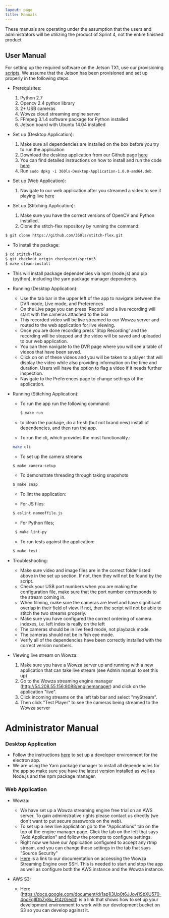 ```yaml
---
layout: page
title: Manuals
---
```


These manuals are operating under the assumption that the users and administrators will be utilizing the product of Sprint 4, not the entire finished product
## User Manual

For setting up the required software on the Jetson TX1, use our provisioning [scripts](https://github.com/360ls/provision.git).
We assume that the Jetson has been provisioned and set up properly in the
following steps.

- Prerequisites:
  1. Python 2.7
  2. Opencv 2.4 python library
  3. 2+ USB cameras
  4. Wowza cloud streaming engine server
  5. FFmpeg 3.1.4 software package for Python installed
  6. Jetson board with Ubuntu 14.04 installed


- Set up (Desktop Application):
  1. Make sure all dependencies are installed on the box before you try to run the application
  2. Download the desktop application from our Github page [here](https://github.com/360ls/desktop/releases)
  3. You can find detailed instructions on how to install and run the code [here](https://360ls.github.io/360ls/sprint/sprint4/code)
  4. Run `sudo dpkg -i 360ls-Desktop-Application-1.0.0-amd64.deb`.


- Set up (Web Application):
    1. Navigate to our web application after you streamed a video to see it playing live [here](https://vcms.herokuapp.com/player)

- Set up (Stitching Application):
    1. Make sure you have the correct versions of OpenCV and Python installed.
    2. Clone the stitch-flex repository by running the command:
```bash
$ git clone https://github.com/360ls/stitch-flex.git
```


  - To install the package:

  ```bash
  $ cd stitch-flex
  $ git checkout origin checkpoint/sprint3
  $ make clean-install
  ```

  - This will install package dependencies via npm (node.js) and pip (python), including the yarn package manager dependency.


- Running (Desktop Application):
  - Use the tab bar in the upper left of the app to navigate between the DVR mode, Live mode, and Preferences
  - On the Live page you can press 'Record' and a live recording will start with the cameras attached to the box
  - This recorded video will be live streamed to our Wowza server and routed to the web application for live viewing.
  - Once you are done recording press 'Stop Recording' and the recording will be stopped and the video will be saved and uploaded to our web application.
  - You can then navigate to the DVR page where you will see a table of videos that have been saved.
  - Click on on of these videos and you will be taken to a player that will display the video while also providing information on the time and duration. Users will have the option to flag a video if it needs further inspection.
  - Navigate to the Preferences page to change settings of the application.

- Running (Stitching Application):

  - To run the app run the following command:

    ```bash
    $ make run
    ```

  - to clean the package, do a fresh (but not brand new) install of dependencies, and then run the app.

  - To run the cli, which provides the most functionality.:
  ```bash
  make cli
  ```

  - To set up the camera streams
  ```bash
  $ make camera-setup
  ```

  - To demonstrate threading through taking snapshots
  ```bash
  $ make snap
  ```

  - To lint the application:

   - For JS files:
  ```bash
  $ eslint nameoffile.js
  ```

   - For Python files;
  ```bash
   $ make lint-py
  ```

  - To run tests against the application:

  ```bash
  $ make test
  ```


- Troubleshooting:
  - Make sure video and image files are in the correct folder listed above in the set up section. If not, then they will not be found by the script.
  - Check your USB port numbers when you are making the configuration file, make sure that the port number corresponds to the stream coming in.
  - When filming, make sure the cameras are level and have significant overlap in their field of view. If not, then the script will not be able to stitch the two streams properly.
  - Make sure you have configured the correct ordering of camera indexes, i.e. left index is really on the left
  - The cameras should be in live feed mode, not playback mode.
  - The cameras should not be in fish eye mode.
  - Verify all of the dependencies have been correctly installed with the correct version numbers.


- Viewing live stream on Wowza:
  1. Make sure you have a Wowza server up and running with a new application that can take live stream (see Admin manual to set this up)
  2. Go to the Wowza streaming engine manager (http://54.208.55.156:8088/enginemanager) and click on the application "live".
  3. Click incoming streams on the left tab bar and select "myStream".
  4. Then click "Test Player" to see the cameras being streamed to the Wowza server


# Administrator Manual

### Desktop Application
- Follow the instructions [here](https://github.com/360ls/desktop/blob/master/README.md) to set up a developer environment for the electron app.
- We are using the Yarn package manager to install all dependencies for the app so make sure you have the latest version installed as well as Node.js and the npm package manager.

### Web Application
- Wowza:
  - We have set up a Wowza streaming engine free trial on an AWS server. To gain administrative rights please contact us directly (we don't want to put secure passwords on the web).
  - To set up a new live application go to the "Applications" tab on the top of the engine manager page. Click the tab on the left that says "Add Application" and follow the prompts to configure settings.
  - Right now we have our Application configured to accept any rtmp stream, and you can change these settings in the tab that says "Source Security"
  - [Here](https://docs.google.com/document/d/1P3ktqEnJgV6XPH9jGXVkZrj0uZQlp852OA8L4wnukl0/edit) is a link to our documentation on accessing the Wowza Streaming Engine over SSH. This is needed to start and stop the app as well as configure both the AWS instance and the Wowza instance.

- AWS S3:
  - Here (https://docs.google.com/document/d/1ap1i3Up0t6JJovi1SbXU570-4pcEgIIDbZy8u_Et4z0/edit) is a link that shows how to set up your development environment to work with our development bucket on S3 so you can develop against it.
